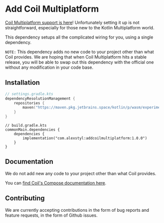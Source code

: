 # Add Coil Multiplatform

[Coil Multiplatform support is here](https://github.com/coil-kt/coil/issues/842)! Unfortunately setting it up is not straightforward, especially
for those new to the Kotlin Multiplatform world.

This dependency setups all the complicated wiring for you, using a single dependency.

`NOTE:` This dependency adds no new code to your project other than what Coil provides. We are hoping that when Coil
Multiplatform hits a stable release, you will be able to swap out this dependency with the official one without any
modification in your code base.

## Installation

```kotlin
// settings.gradle.kts
dependencyResolutionManagement {
    repositories {
        maven("https://maven.pkg.jetbrains.space/kotlin/p/wasm/experimental")
    }
}
```

```
// build.gradle.kts
commonMain.dependencies {
    dependencies {
        implementation("com.alexstyl:addcoilmultiplatform:1.0.0")
    }
}
```

## Documentation

We do not add new any code to your project other than what Coil provides.

You can [find Coil's Compose documentation here](https://coil-kt.github.io/coil/compose/).

## Contributing

We are currently accepting contributions in the form of bug reports and feature requests, in the form of Github issues.